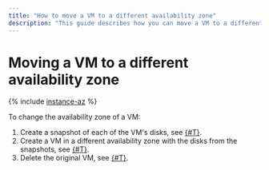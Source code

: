```yaml
---
title: "How to move a VM to a different availability zone"
description: "This guide describes how you can move a VM to a different availability zone."
---
```


# Moving a VM to a different availability zone

{% include [instance-az](../../_includes_service/instance-az.md) %}

To change the availability zone of a VM:

1. Create a snapshot of each of the VM's disks, see [{#T}](../disk-control/create-snapshot.md).
1. Create a VM in a different availability zone with the disks from the snapshots, see [{#T}](../vm-create/create-from-snapshots.md).
1. Delete the original VM, see [{#T}](vm-delete.md).
